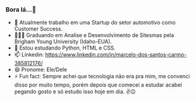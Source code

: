 ### Bora lá...👋

- 🔭 Atualmente trabalho em uma Startup do setor automotivo como Customer Success.
- 👨🏽‍🎓 Graduando em Analise e Desenvolvimento de Sitesmas pela Brigham Young University (Idaho-EUA).
- 📖 Estou estudando Python, HTML e CSS.
- 📫 Linkedin: https://www.linkedin.com/in/marcelo-dos-santos-carmo-385812176/
- 😄 Pronome: Ele/Dele
- ⚡ Fun fact: Sempre achei que tecnologia não era pra mim, me convenci disso por muito tempo, porém depois que comecei a estudar acabei pegando gosto e só estudo isso hoje em dia. ✌️😉


